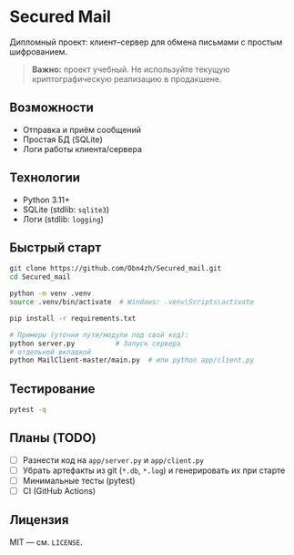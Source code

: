 # Secured Mail

Дипломный проект: клиент–сервер для обмена письмами с простым шифрованием.

> **Важно:** проект учебный. Не используйте текущую криптографическую реализацию в продакшене.

## Возможности
- Отправка и приём сообщений
- Простая БД (SQLite)
- Логи работы клиента/сервера

## Технологии
- Python 3.11+
- SQLite (stdlib: `sqlite3`)
- Логи (stdlib: `logging`)

## Быстрый старт
```bash
git clone https://github.com/Obn4zh/Secured_mail.git
cd Secured_mail

python -m venv .venv
source .venv/bin/activate  # Windows: .venv\Scripts\activate

pip install -r requirements.txt

# Примеры (уточни пути/модули под свой код):
python server.py          # Запуск сервера
# отдельной вкладкой
python MailClient-master/main.py  # или python app/client.py
```

## Тестирование
```bash
pytest -q
```

## Планы (TODO)
- [ ] Разнести код на `app/server.py` и `app/client.py`
- [ ] Убрать артефакты из git (`*.db`, `*.log`) и генерировать их при старте
- [ ] Минимальные тесты (pytest)
- [ ] CI (GitHub Actions)

## Лицензия
MIT — см. `LICENSE`.
